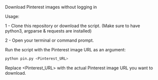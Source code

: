 Download Pinterest images without logging in

Usage:

1 - Clone this repository or download the script. 
(Make sure to have python3, argparse & requests are installed)

2 - Open your terminal or command prompt.

Run the script with the Pinterest image URL as an argument:
```bash
python pin.py <Pinterest_URL>
```
Replace <Pinterest_URL> with the actual Pinterest image URL you want to download.
